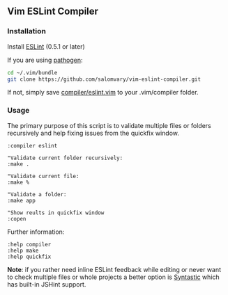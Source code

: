 ## Vim ESLint Compiler

### Installation

Install [ESLint](http://eslint.org/) (0.5.1 or later)

If you are using [pathogen](https://github.com/tpope/vim-pathogen):

```sh
cd ~/.vim/bundle
git clone https://github.com/salomvary/vim-eslint-compiler.git
```

If not, simply save [compiler/eslint.vim](compiler/eslint.vim) to your
.vim/compiler folder.

### Usage

The primary purpose of this script is to validate multiple files or folders
recursively and help fixing issues from the quickfix window.

```vim
:compiler eslint

"Validate current folder recursively:
:make .

"Validate current file:
:make %

"Validate a folder:
:make app

"Show reults in quickfix window
:copen
```

Further information:

```vim
:help compiler
:help make
:help quickfix
```

**Note**: if you rather need inline ESLint feedback while editing or never
want to check multiple files or whole projects a better option is
[Syntastic](https://github.com/scrooloose/syntastic) which has built-in JSHint
support.
